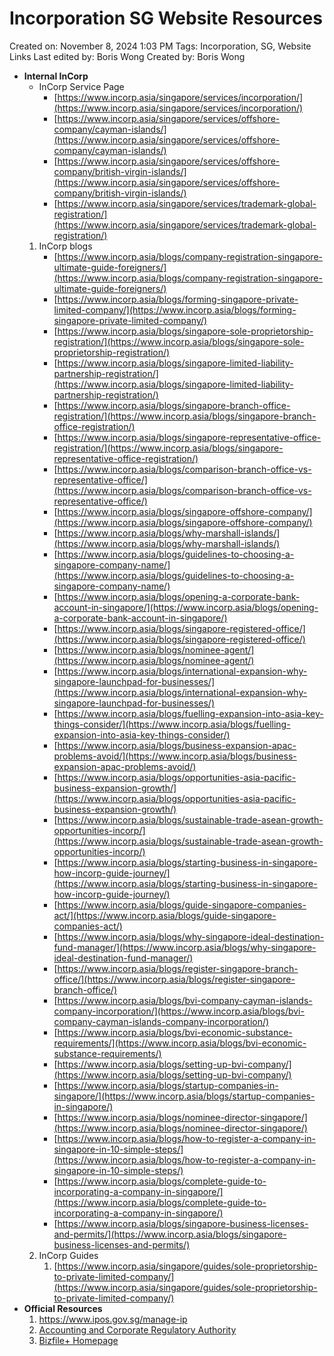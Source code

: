 # Incorporation SG Website Resources

Created on: November 8, 2024 1:03 PM
Tags: Incorporation, SG, Website Links
Last edited by: Boris Wong 
Created by: Boris Wong

- **Internal InCorp**
    - InCorp Service Page
        - [https://www.incorp.asia/singapore/services/incorporation/](https://www.incorp.asia/singapore/services/incorporation/)
        - [https://www.incorp.asia/singapore/services/offshore-company/cayman-islands/](https://www.incorp.asia/singapore/services/offshore-company/cayman-islands/)
        - [https://www.incorp.asia/singapore/services/offshore-company/british-virgin-islands/](https://www.incorp.asia/singapore/services/offshore-company/british-virgin-islands/)
        - [https://www.incorp.asia/singapore/services/trademark-global-registration/](https://www.incorp.asia/singapore/services/trademark-global-registration/)
    1. InCorp blogs 
        - [https://www.incorp.asia/blogs/company-registration-singapore-ultimate-guide-foreigners/](https://www.incorp.asia/blogs/company-registration-singapore-ultimate-guide-foreigners/)
        - [https://www.incorp.asia/blogs/forming-singapore-private-limited-company/](https://www.incorp.asia/blogs/forming-singapore-private-limited-company/)
        - [https://www.incorp.asia/blogs/singapore-sole-proprietorship-registration/](https://www.incorp.asia/blogs/singapore-sole-proprietorship-registration/)
        - [https://www.incorp.asia/blogs/singapore-limited-liability-partnership-registration/](https://www.incorp.asia/blogs/singapore-limited-liability-partnership-registration/)
        - [https://www.incorp.asia/blogs/singapore-branch-office-registration/](https://www.incorp.asia/blogs/singapore-branch-office-registration/)
        - [https://www.incorp.asia/blogs/singapore-representative-office-registration/](https://www.incorp.asia/blogs/singapore-representative-office-registration/)
        - [https://www.incorp.asia/blogs/comparison-branch-office-vs-representative-office/](https://www.incorp.asia/blogs/comparison-branch-office-vs-representative-office/)
        - [https://www.incorp.asia/blogs/singapore-offshore-company/](https://www.incorp.asia/blogs/singapore-offshore-company/)
        - [https://www.incorp.asia/blogs/why-marshall-islands/](https://www.incorp.asia/blogs/why-marshall-islands/)
        - [https://www.incorp.asia/blogs/guidelines-to-choosing-a-singapore-company-name/](https://www.incorp.asia/blogs/guidelines-to-choosing-a-singapore-company-name/)
        - [https://www.incorp.asia/blogs/opening-a-corporate-bank-account-in-singapore/](https://www.incorp.asia/blogs/opening-a-corporate-bank-account-in-singapore/)
        - [https://www.incorp.asia/blogs/singapore-registered-office/](https://www.incorp.asia/blogs/singapore-registered-office/)
        - [https://www.incorp.asia/blogs/nominee-agent/](https://www.incorp.asia/blogs/nominee-agent/)
        - [https://www.incorp.asia/blogs/international-expansion-why-singapore-launchpad-for-businesses/](https://www.incorp.asia/blogs/international-expansion-why-singapore-launchpad-for-businesses/)
        - [https://www.incorp.asia/blogs/fuelling-expansion-into-asia-key-things-consider/](https://www.incorp.asia/blogs/fuelling-expansion-into-asia-key-things-consider/)
        - [https://www.incorp.asia/blogs/business-expansion-apac-problems-avoid/](https://www.incorp.asia/blogs/business-expansion-apac-problems-avoid/)
        - [https://www.incorp.asia/blogs/opportunities-asia-pacific-business-expansion-growth/](https://www.incorp.asia/blogs/opportunities-asia-pacific-business-expansion-growth/)
        - [https://www.incorp.asia/blogs/sustainable-trade-asean-growth-opportunities-incorp/](https://www.incorp.asia/blogs/sustainable-trade-asean-growth-opportunities-incorp/)
        - [https://www.incorp.asia/blogs/starting-business-in-singapore-how-incorp-guide-journey/](https://www.incorp.asia/blogs/starting-business-in-singapore-how-incorp-guide-journey/)
        - [https://www.incorp.asia/blogs/guide-singapore-companies-act/](https://www.incorp.asia/blogs/guide-singapore-companies-act/)
        - [https://www.incorp.asia/blogs/why-singapore-ideal-destination-fund-manager/](https://www.incorp.asia/blogs/why-singapore-ideal-destination-fund-manager/)
        - [https://www.incorp.asia/blogs/register-singapore-branch-office/](https://www.incorp.asia/blogs/register-singapore-branch-office/)
        - [https://www.incorp.asia/blogs/bvi-company-cayman-islands-company-incorporation/](https://www.incorp.asia/blogs/bvi-company-cayman-islands-company-incorporation/)
        - [https://www.incorp.asia/blogs/bvi-economic-substance-requirements/](https://www.incorp.asia/blogs/bvi-economic-substance-requirements/)
        - [https://www.incorp.asia/blogs/setting-up-bvi-company/](https://www.incorp.asia/blogs/setting-up-bvi-company/)
        - [https://www.incorp.asia/blogs/startup-companies-in-singapore/](https://www.incorp.asia/blogs/startup-companies-in-singapore/)
        - [https://www.incorp.asia/blogs/nominee-director-singapore/](https://www.incorp.asia/blogs/nominee-director-singapore/)
        - [https://www.incorp.asia/blogs/how-to-register-a-company-in-singapore-in-10-simple-steps/](https://www.incorp.asia/blogs/how-to-register-a-company-in-singapore-in-10-simple-steps/)
        - [https://www.incorp.asia/blogs/complete-guide-to-incorporating-a-company-in-singapore/](https://www.incorp.asia/blogs/complete-guide-to-incorporating-a-company-in-singapore/)
        - [https://www.incorp.asia/blogs/singapore-business-licenses-and-permits/](https://www.incorp.asia/blogs/singapore-business-licenses-and-permits/)
    2. InCorp Guides 
        1. [https://www.incorp.asia/singapore/guides/sole-proprietorship-to-private-limited-company/](https://www.incorp.asia/singapore/guides/sole-proprietorship-to-private-limited-company/)
- **Official Resources**
    1. https://www.ipos.gov.sg/manage-ip
    2. [Accounting and Corporate Regulatory Authority](https://www.acra.gov.sg/) 
    3. [Bizfile+ Homepage](https://www.bizfile.gov.sg/ngbbizfileinternet/faces/oracle/webcenter/portalapp/pages/BizfileHomepage.jspx)